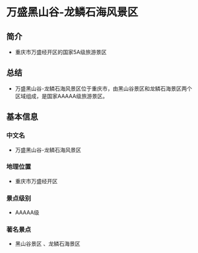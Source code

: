 # 万盛黑山谷-龙鳞石海风景区
## 简介
- 重庆市万盛经开区的国家5A级旅游景区
## 总结
- 万盛黑山谷-龙鳞石海风景区位于重庆市，由黑山谷景区和龙鳞石海景区两个区域组成，是国家AAAAA级旅游景区。
## 基本信息
### 中文名
- 万盛黑山谷-龙鳞石海风景区
### 地理位置
- 重庆市万盛经开区
### 景点级别
- AAAAA级
### 著名景点
- 黑山谷景区 、龙鳞石海景区
